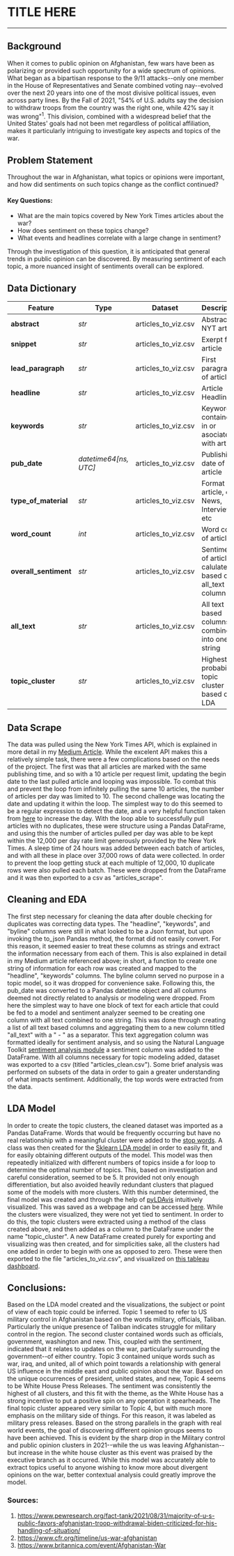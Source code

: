 # TITLE HERE
___
## Background
When it comes to public opinion on Afghanistan, few wars have been as polarizing or provided such opportunity for a wide spectrum of opinions. What began as a bipartisan response to the 9/11 attacks--only one member in the House of Representatives and Senate combined voting nay--evolved over the next 20 years into one of the most divisive political issues, even across party lines. By the Fall of 2021, "54% of U.S. adults say the decision to withdraw troops from the country was the right one, while 42% say it was wrong"<sup>1</sup>. This division, combined with a widespread belief that the United States' goals had not been met regardless of political affiliation, makes it particularly intriguing to investigate key aspects and topics of the war.

## Problem Statement
Throughout the war in Afghanistan, what topics or opinions were important, and how did sentiments on such topics change as the conflict continued?


#### Key Questions:
 - What are the main topics covered by New York Times articles about the war?
 -  How does sentiment on these topics change?
 - What events and headlines correlate with a large change in sentiment?


Through the investigation of this question, it is anticipated that general trends in public opinion can be discovered. By measuring sentiment of each topic, a more nuanced insight of sentiments overall can be explored.

## Data Dictionary
|Feature|Type|Dataset|Description|
|---|---|---|---|
|**abstract**|*str*|articles_to_viz.csv|Abstract of NYT article |
|**snippet**|*str*|articles_to_viz.csv|Exerpt from article|
|**lead_paragraph**|*str*|articles_to_viz.csv|First paragraph of article|
|**headline**|*str*|articles_to_viz.csv|Article Headline|
|**keywords**|*str*|articles_to_viz.csv|Keywords contained in or asociated with article|
|**pub_date**|*datetime64[ns, UTC]*|articles_to_viz.csv|Publishing date of article|
|**type_of_material**|*str*|articles_to_viz.csv|Format of article, eg. News, Interview, etc|
|**word_count**|*int*|articles_to_viz.csv|Word count of article|
|**overall_sentiment**|*str*|articles_to_viz.csv|Sentiment of article calulated based on all_text column|
|**all_text**|*str*|articles_to_viz.csv|All text based columns combined into one string|
|**topic_cluster**|*str*|articles_to_viz.csv|Highest probability topic cluster based on LDA|

## Data Scrape
The data was pulled using the New York Times API, which is explained in more detail in my [Medium Article](https://medium.com/@jackarayner/querying-with-the-new-york-times-article-search-api-2edfbaae1b63). While the excelent API makes this a relatively simple task, there were a few complications based on the needs of the project. The first was that all articles are marked with the same publishing time, and so with a 10 article per request limit, updating the begin date to the last pulled article and looping was impossible. To combat this and prevent the loop from infinitely pulling the same 10 articles, the number of articles per day was limited to 10. The second challenge was locating the date and updating it within the loop. The simplest way to do this seemed to be a regular expression to detect the date, and a very helpful function taken from [here](https://practicaldatascience.co.uk/data-science/how-to-add-days-and-subtract-days-from-dates-in-pandas) to increase the day. With the loop able to successfully pull articles with no duplicates, these were structure using a Pandas DataFrame, and using this the number of articles pulled per day was able to be kept within the 12,000 per day rate limit generously provided by the New York Times. A sleep time of 24 hours was added between each batch of articles, and with all these in place over 37,000 rows of data were collected. In order to prevent the loop getting stuck at each multiple of 12,000, 10 duplicate rows were also pulled each batch. These were dropped from the DataFrame and it was then exported to a csv as "articles_scrape".

## Cleaning and EDA
The first step necessary for cleaning the data after double checking for duplicates was correcting data types. The "headline", "keywords", and "byline" columns were still in what looked to be a Json format, but upon invoking the to_json Pandas method, the format did not easily convert. For this reason, it seemed easier to treat these columns as strings and extract the information necessary from each of them. This is also explained in detail in my Medium article referenced above; in short, a function to create one string of information for each row was created and mapped to the "headline", "keywords" columns. The byline column served no purpose in a topic model, so it was dropped for convenience sake. Following this, the pub_date was converted to a Pandas datetime object and all columns deemed not directly related to analysis or modeling were dropped. From here the simplest way to have one block of text for each article that could be fed to a model and sentiment analyzer seemed to be creating one column with all text combined to one string. This was done through creating a list of all text based columns and aggregating them to a new column titled "all_text" with a " - " as a separator. This text aggregation column was formatted ideally for sentiment analysis, and so using the Natural Language Toolkit [sentiment analysis module](https://www.nltk.org/_modules/nltk/sentiment/vader.html) a sentiment column was added to the DataFrame. With all columns necessary for topic modeling added, dataset was exported to a csv (titled "articles_clean.csv"). Some brief analysis was performed on subsets of the data in order to gain a greater understanding of what impacts sentiment. Additionally, the top words were extracted from the data.

## LDA Model
In order to create the topic clusters, the cleaned dataset was imported as a Pandas DataFrame. Words that would be frequently occurring but have no real relationship with a meaningful cluster were added to the [stop words](https://towardsdatascience.com/text-pre-processing-stop-words-removal-using-different-libraries-f20bac19929a). A class was then created for the [Sklearn LDA model](https://scikit-learn.org/stable/modules/generated/sklearn.decomposition.LatentDirichletAllocation.html) in order to easily fit, and for easily obtaining different outputs of the model. This model was then repeatedly initialized with different numbers of topics inside a for loop to determine the optimal number of topics. This, based on investigation and careful consideration, seemed to be 5. It provided not only enough differentiation, but also avoided heavily redundant clusters that plagued some of the models with more clusters. With this number determined, the final model was created and through the help of [pyLDAvis](https://github.com/bmabey/pyLDAvis) intuitively visualized. This was saved as a webpage and can be accessed [here](). While the clusters were visualized, they were not yet tied to sentiment. In order to do this, the topic clusters were extracted using a method of the class created above, and then added as a column to the DataFrame under the name "topic_cluster". A new DataFrame created purely for exporting and visualizing was then created, and for simplicities sake, all the clusters had one added in order to begin with one as opposed to zero. These were then exported to the file "articles_to_viz.csv", and visualized on [this tableau dashboard](https://public.tableau.com/app/profile/jack.rayner/viz/CapstoneVisualizations_16491744039740/Sentiment?publish=yes).

## Conclusions:
Based on the LDA model created and the visualizations, the subject or point of view of each topic could be inferred. Topic 1 seemed to refer to US military control in Afghanistan based on the words military, officials, Taliban. Particularly the unique presence of Taliban indicates struggle for military control in the region. The second cluster contained words such as officials, government, washington and new. This, coupled with the sentiment, indicated that it relates to updates on the war, particularly surrounding the government--of either country. Topic 3 contained unique words such as war, iraq, and united, all of which point towards a relationship with general US influence in the middle east and public opinion about the war.  Based on the unique occurrences of president, united states, and new, Topic 4 seems to be White House Press Releases. The sentiment was consistently the highest of all clusters, and this fit with the theme, as the White House has a strong incentive to put a positive spin on any operation it spearheads. The final topic cluster appeared very similar to Topic 4, but with much more emphasis on the military side of things. For this reason, it was labeled as military press releases. Based on the strong parallels in the graph with real world events,  the goal of discovering different opinion groups seems to have been achieved. This is evident by the sharp drop in the Military control and public opinion clusters in 2021--while the us was leaving Afghanistan--but increase in the white house cluster as this event was praised by the executive branch as it occurred. While this model was accurately able to extract topics useful to anyone wishing to know more about divergent opinions on the war, better contextual analysis could greatly improve the model.

### Sources:
1. https://www.pewresearch.org/fact-tank/2021/08/31/majority-of-u-s-public-favors-afghanistan-troop-withdrawal-biden-criticized-for-his-handling-of-situation/
2. https://www.cfr.org/timeline/us-war-afghanistan
3. https://www.britannica.com/event/Afghanistan-War
